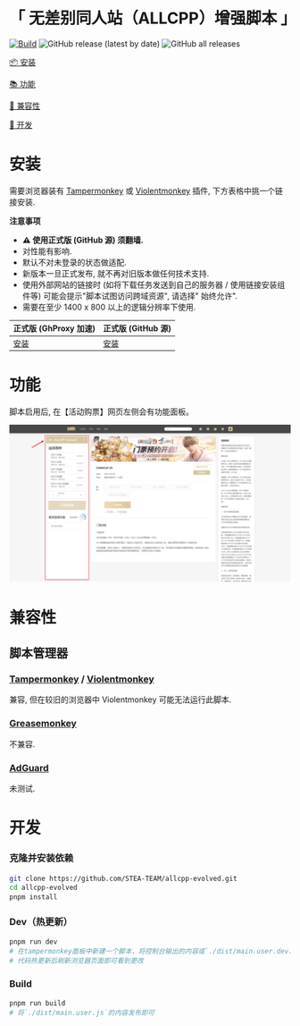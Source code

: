 # 「 无差别同人站（ALLCPP）增强脚本 」

[![Build](https://github.com/STEA-TEAM/allcpp-evolved/actions/workflows/main.yml/badge.svg)](https://github.com/STEA-TEAM/allcpp-evolved/actions/workflows/main.yml) ![GitHub release (latest by date)](https://img.shields.io/github/v/release/STEA-TEAM/allcpp-evolved) ![GitHub all releases](https://img.shields.io/github/downloads/STEA-TEAM/allcpp-evolved/total)

[📦 安装](#安装)

[📚 功能](#功能)

[👻 兼容性](#兼容性)

[📝 开发](#开发)

# 安装

需要浏览器装有 [Tampermonkey](https://tampermonkey.net/) 或 [Violentmonkey](https://violentmonkey.github.io/) 插件,
下方表格中挑一个链接安装.

**注意事项**

- **⚠ 使用正式版 (GitHub 源) 须翻墙.**
- 对性能有影响.
- 默认不对未登录的状态做适配.
- 新版本一旦正式发布, 就不再对旧版本做任何技术支持.
- 使用外部网站的链接时 (如将下载任务发送到自己的服务器 / 使用链接安装组件等) 可能会提示"脚本试图访问跨域资源", 请选择"
  始终允许".
- 需要在至少 1400 x 800 以上的逻辑分辨率下使用.

| 正式版 (GhProxy 加速)                                                                                            | 正式版 (GitHub 源)                                                                          |
|-------------------------------------------------------------------------------------------------------------|-----------------------------------------------------------------------------------------|
| [安装](https://ghproxy.com/https://github.com/STEA-TEAM/allcpp-evolved/releases/latest/download/allcpp-evolved.user.js) | [安装](https://github.com/STEA-TEAM/allcpp-evolved/releases/latest/download/allcpp-evolved.user.js) |

# 功能

脚本启用后, 在【活动购票】网页左侧会有功能面板。

![side_panel](.github/assets/images/side_panel.jpg)

# 兼容性

## 脚本管理器

### [Tampermonkey](https://tampermonkey.net/) / [Violentmonkey](https://violentmonkey.github.io/)

兼容, 但在较旧的浏览器中 Violentmonkey 可能无法运行此脚本.

### [Greasemonkey](https://www.greasespot.net/)

不兼容.

### [AdGuard](https://adguard.com/zh_cn/adguard-windows/overview.html)

未测试.

# 开发

### 克隆并安装依赖

```bash
git clone https://github.com/STEA-TEAM/allcpp-evolved.git
cd allcpp-evolved
pnpm install
```

### Dev（热更新）

```bash
pnpm run dev
# 在tampermonkey面板中新建一个脚本，将控制台输出的内容或`./dist/main.user.dev.js`的内容复制进去保存
# 代码热更新后刷新浏览器页面即可看到更改
```

### Build

```bash
pnpm run build
# 将`./dist/main.user.js`的内容发布即可
```
